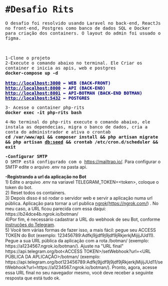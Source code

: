 <h1><samp>#Desafio Rits</samp></h1>

<p><samp>O desafio foi resolvido usando Laravel no back-end,&nbsp;ReactJs no front-end,&nbsp;Postgres como banco de dados SQL e Docker para cria&ccedil;&atilde;o dos containers. O&nbsp;layout do admin foi usuado o figma.<br />
&nbsp;</samp><br />
&nbsp;</p>

<p><samp>1-Clone o projeto<br />
2-Execute o comando abaixo no terminal. Ele Criar os container e inicia as apis, web e postgres<br />
<strong>docker-compose up -d</strong><br />
<br />
<strong><a href="http://localhost:3000/"><span style="color:#000080">http://localhost:3000</span></a><span style="color:#000080"> &larr; WEB (BACK-FRONT)</span><br />
<a href="http://localhost:3000/"><span style="color:#000080">http://localhost:8000</span></a><span style="color:#000080"> &larr; API (BACK-END)</span><br />
<a href="http://localhost:3000/"><span style="color:#000080">http://localhost:8001</span></a><span style="color:#000080"> &larr; API-BOTMAN (BACK-END BOTMAN)</span><br />
<a href="http://localhost:3000/"><span style="color:#000080">http://localhost:5432</span></a><span style="color:#000080"> &larr; POSTGRES</span></strong></samp></p>

<p><samp>3- Acesse o container&nbsp;php-rits<br />
<strong>docker exec -it php-rits bash</strong></samp></p>

<p><samp>4-No terminal do&nbsp;php-rits execute o comando abaixo, ele instala as dependecias, migra o banco de dados, cria a conta do administrador e ativa o crontab<br />
<strong>cd /var/www/api &amp;&amp; composer install &amp;&amp; php artisan migrate &amp;&amp; php artisan <a href="db:seed">db:seed</a> &amp;&amp; crontab /etc/cron.d/scheduler &amp;&amp; exit</strong></samp></p>

<p><samp><strong>-Configurar SMTP</strong><br />
O SMTP est&aacute;&nbsp;configurado com o&nbsp;</samp><a href="https://mailtrap.io/">https://mailtrap.io/</a>. Para configurar o SMTP edite o arquivo .env na pasta api.</p>

<p><strong>-Registrando a url da aplica&ccedil;&atilde;o no Bot&nbsp;</strong><br />
1) Edite o arquivo .env na variavel&nbsp;TELEGRAM_TOKEN=&lt;token&gt;, coloque o token do bot.<br />
2) Reset todos os containers.&nbsp;<br />
3) Depois disso &eacute; s&oacute; rodar o servidor web e servir a aplica&ccedil;&atilde;o numa url p&uacute;blica. Aplica&ccedil;&atilde;o para tornar a url publica&nbsp;<a href="https://ngrok.com/">ngrok(https://ngrok.com/</a>)&nbsp;. No meu caso, a URL ficou parecida com essa daqui: https://b24dce4b.ngrok.io/botman/<br />
4)Por fim, &eacute; necess&aacute;rio cadastrar a URL do webhook de seu Bot, conforme<a href="https://core.telegram.org/bots/api#setwebhook"> instru&ccedil;&otilde;es do Telegram</a>.<br />
5)&nbsp;Voc&ecirc; tem v&aacute;rias formas de fazer isso, a mais f&aacute;cil:&nbsp;pegue seu ACCESS TOKEN do Bot (exemplo: 123456789:Adfkj9jjdf9j9jdf9jRkjerkjMijijJUd11). Pegue a sua URL p&uacute;blica da aplica&ccedil;&atilde;o com a rota /botman/ (exemplo: https://a1234567.ngrok.io/botman/). Ajuste na &quot;URL final&quot; https://api.telegram.org/bot&lt;ACCESS TOKEN&gt;/setWebhook?url=&lt;URL P&Uacute;BLICA DA APLICA&Ccedil;&Atilde;O&gt;/botman/ (exemplo: https://api.telegram.org/bot123456789:Adfkj9jjdf9j9jdf9jRkjerkjMijijJUd11/setWebhook?url=https://a1234567.ngrok.io/botman/).&nbsp;Pronto, agora, acesse essa URL final no seu navegador mesmo, voc&ecirc; deve receber a seguinte resposta que est&aacute; tudo ok.<br />
&nbsp;</p>

<p>&nbsp;</p>
